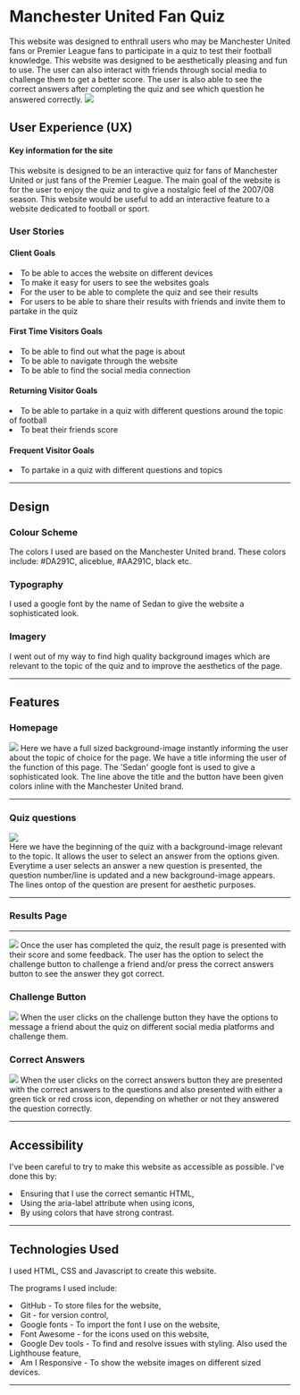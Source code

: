 # Manchester United Fan Quiz
This website was designed to enthrall users who may be Manchester United fans or Premier League fans to participate in a quiz to test their football knowledge. This website was designed to be aesthetically pleasing and fun to use.
The user can also interact with friends through social media to challenge them to get a better score. The user is also able to see the correct answers after completing the quiz and see which question he answered correctly.
<img src="assets/images/am-i-resp-MU.png">

## User Experience (UX)

#### Key information for the site
This website is designed to be an interactive quiz for fans of Manchester United or just fans of the Premier League. The main goal of the website is for the user to enjoy the quiz and to give a nostalgic feel of the 2007/08 season. This website would be useful to add an interactive feature to a website dedicated to football or sport. 

### User Stories

#### Client Goals
<li>To be able to acces the website on different devices</li>
<li>To make it easy for users to see the websites goals</li>
<li>For the user to be able to complete the quiz and see their results</li>
<li>For users to be able to share their results with friends and invite them to partake in the quiz</li>

#### First Time Visitors Goals
<li>To be able to find out what the page is about</li>
<li>To be able to navigate through the website</li>
<li>To be able to find the social media connection</li>

#### Returning Visitor Goals
<li>To be able to partake in a quiz with different questions around the topic of football</li>
<li>To beat their friends score</li>

#### Frequent Visitor Goals
<li>To partake in a quiz with different questions and topics</li>

<hr>

## Design 

### Colour Scheme
The colors I used are based on the Manchester United brand. These colors include: #DA291C, aliceblue, #AA291C, black etc.

### Typography
I used a google font by the name of Sedan to give the website a sophisticated look. 

### Imagery
I went out of my way to find high quality background images which are relevant to the topic of the quiz and to improve the aesthetics of the page.

<hr>

## Features

### Homepage
<img src="assets/images/homepage.png">
Here we have a full sized background-image instantly informing the user about the topic of choice for the page. We have a title informing the user of the function of this page. The 'Sedan' google font is used to give a sophisticated look. The line above the title and the button have been given colors inline with the Manchester United brand.
<hr>


### Quiz questions
<img src="assets/images/question 1.png">
<br>Here we have the beginning of the quiz with a background-image relevant to the topic. It allows the user to select an answer from the options given. Everytime a user selects an answer a new question is presented, the question number/line is updated and a new background-image appears. The lines ontop of the question are present for aesthetic purposes.
<hr>

### Results Page
<hr>
<img src="assets/images/results-page.png">
Once the user has completed the quiz, the result page is presented with their score and some feedback. The user has the option to select the challenge button to challenge a friend and/or press the correct answers button to see the answer they got correct.

### Challenge Button
<img src="assets/images/Challnge-Button.png">
When the user clicks on the challenge button they have the options to message a friend about the quiz on different social media platforms and challenge them.

### Correct Answers
<img src="assets/images/correct-answers.png">
When the user clicks on the correct answers button they are presented with the correct answers to the questions and also presented with either a green tick or red cross icon, depending on whether or not they answered the question correctly.

<hr>

## Accessibility
I've been careful to try to make this website as accessible as possible. I've done this by:
<li>Ensuring that I use the correct semantic HTML,</li>
<li>Using the aria-label attribute when using icons,</li>
<li>By using colors that have strong contrast.</li>

<hr>

## Technologies Used

I used HTML, CSS and Javascript to create this website.

The programs I used include:
<li>GitHub - To store files for the website,</li>
<li>Git - for version control,</li>
<li>Google fonts - To import the font I use on the website,</li>
<li>Font Awesome - for the icons used on this website,</li>
<li>Google Dev tools - To find and resolve issues with styling. Also used the Lighthouse feature,</li>
<li>Am I Responsive - To show the website images on different sized devices.</li>

<hr>